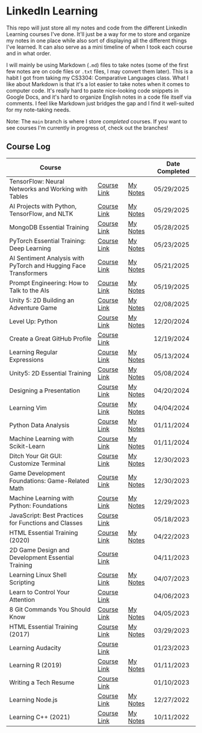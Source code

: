# LinkedIn Learning

This repo will just store all my notes and code from the different LinkedIn
Learning courses I've done. It'll just be a way for me to store and organize my
notes in one place while also sort of displaying all the different things I've
learned. It can also serve as a mini timeline of when I took each course and in
what order.

I will mainly be using Markdown (`.md`) files to take notes (some of the first
few notes are on code files or `.txt` files, I may convert them later). This is
a habit I got from taking my CS3304: Comparative Languages class. What I like
about Markdown is that it's a lot easier to take notes when it comes to computer
code. It's really hard to paste nice-looking code snippets in Google Docs, and
it's hard to organize English notes in a code file itself via comments. I feel
like Markdown just bridges the gap and I find it well-suited for my note-taking
needs.

Note: The `main` branch is where I store _completed_ courses. If you want to see
courses I'm currently in progress of, check out the branches!

## Course Log

| Course                                                           |                                                                                                                   |                                                                                                      | Date Completed |
| ---------------------------------------------------------------- | ----------------------------------------------------------------------------------------------------------------- | ---------------------------------------------------------------------------------------------------- | -------------- |
| TensorFlow: Neural Networks and Working with Tables              | [Course Link](https://www.linkedin.com/learning/tensorflow-neural-networks-and-working-with-tables)               | [My Notes](https://github.com/tikkikkit21/LinkedInLearning/tree/main/Python/TensorFlowTables)        | 05/29/2025     |
| AI Projects with Python, TensorFlow, and NLTK                    | [Course Link](https://www.linkedin.com/learning/ai-projects-with-python-tensorflow-and-nltk)                      | [My Notes](https://github.com/tikkikkit21/LinkedInLearning/tree/main/Python/AIProjects)              | 05/29/2025     |
| MongoDB Essential Training                                       | [Course Link](https://www.linkedin.com/learning/mongodb-essential-training)                                       | [My Notes](https://github.com/tikkikkit21/LinkedInLearning/tree/main/Misc/MongoDB)                   | 05/28/2025     |
| PyTorch Essential Training: Deep Learning                        | [Course Link](https://www.linkedin.com/learning/pytorch-essential-training-deep-learning-23753149)                | [My Notes](https://github.com/tikkikkit21/LinkedInLearning/tree/main/Python/PyTorch)                 | 05/23/2025     |
| AI Sentiment Analysis with PyTorch and Hugging Face Transformers | [Course Link](https://www.linkedin.com/learning/ai-sentiment-analysis-with-pytorch-and-hugging-face-transformers) | [My Notes](https://github.com/tikkikkit21/LinkedInLearning/tree/main/Python/SentimentAnalysis)       | 05/21/2025     |
| Prompt Engineering: How to Talk to the AIs                       | [Course Link](https://www.linkedin.com/learning/unity-5-2d-building-an-adventure-game)                            | [My Notes](https://github.com/tikkikkit21/LinkedInLearning/tree/main/Misc/PromptEngineering)         | 05/19/2025     |
| Unity 5: 2D Building an Adventure Game                           | [Course Link](https://www.linkedin.com/learning/prompt-engineering-how-to-talk-to-the-ais/talking-to-the-ais)     | [My Notes](https://github.com/tikkikkit21/LinkedInLearning/tree/main/Unity/Unity2DEssentialTraining) | 02/08/2025     |
| Level Up: Python                                                 | [Course Link](https://www.linkedin.com/learning/level-up-python)                                                  | [My Notes](https://github.com/tikkikkit21/LinkedInLearning/tree/main/Python/LevelUp)                 | 12/20/2024     |
| Create a Great GitHub Profile                                    | [Course Link](https://www.linkedin.com/learning/craft-a-great-github-profile/create-a-great-github-profile)       |                                                                                                      | 12/19/2024     |
| Learning Regular Expressions                                     | [Course Link](https://www.linkedin.com/learning/learning-regular-expressions-15586553)                            | [My Notes](https://github.com/tikkikkit21/LinkedInLearning/tree/main/Misc/RegEx)                     | 05/13/2024     |
| Unity5: 2D Essential Training                                    | [Course Link](https://www.linkedin.com/learning/unity-5-2d-essential-training)                                    | [My Notes](https://github.com/tikkikkit21/LinkedInLearning/tree/main/Unity/Unity2DEssentialTraining) | 05/08/2024     |
| Designing a Presentation                                         | [Course Link](https://www.linkedin.com/learning/designing-a-presentation-14176816)                                | [My Notes](https://github.com/tikkikkit21/LinkedInLearning/tree/main/Misc/DesigningPresentation)     | 04/20/2024     |
| Learning Vim                                                     | [Course Link](https://www.linkedin.com/learning/learning-vim)                                                     | [My Notes](https://github.com/tikkikkit21/LinkedInLearning/tree/main/Linux/Vim)                      | 04/04/2024     |
| Python Data Analysis                                             | [Course Link](https://www.linkedin.com/learning/python-data-analysis-2)                                           | [My Notes](https://github.com/tikkikkit21/LinkedInLearning/tree/main/Python/DataAnalysis)            | 01/11/2024     |
| Machine Learning with Scikit-Learn                               | [Course Link](https://www.linkedin.com/learning/machine-learning-with-scikit-learn)                               | [My Notes](https://github.com/tikkikkit21/LinkedInLearning/tree/main/Python/ScikitLearn)             | 01/11/2024     |
| Ditch Your Git GUI: Customize Terminal                           | [Course Link](https://www.linkedin.com/learning/ditch-your-git-gui-customize-terminal)                            | [My Notes](https://github.com/tikkikkit21/LinkedInLearning/tree/main/Git/CustomizeTerminal)          | 12/30/2023     |
| Game Development Foundations: Game-Related Math                  | [Course Link](https://www.linkedin.com/learning/game-development-foundations-game-related-math)                   | [My Notes](https://github.com/tikkikkit21/LinkedInLearning/tree/main/Misc/GameMath)                  | 12/30/2023     |
| Machine Learning with Python: Foundations                        | [Course Link](https://www.linkedin.com/learning/machine-learning-with-python-foundations)                         | [My Notes](https://github.com/tikkikkit21/LinkedInLearning/tree/main/Python/MachineLearning)         | 12/29/2023     |
| JavaScript: Best Practices for Functions and Classes             | [Course Link](https://www.linkedin.com/learning/javascript-best-practices-for-functions-and-classes)              |                                                                                                      | 05/18/2023     |
| HTML Essential Training (2020)                                   | [Course Link](https://www.linkedin.com/learning/html-essential-training-4)                                        | [My Notes](https://github.com/tikkikkit21/LinkedInLearning/tree/main/HTML/EssentialTraining)         | 04/22/2023     |
| 2D Game Design and Development Essential Training                | [Course Link](https://www.linkedin.com/learning/2d-game-design-and-development-essential-training)                |                                                                                                      | 04/11/2023     |
| Learning Linux Shell Scripting                                   | [Course Link](https://www.linkedin.com/learning/learning-linux-shell-scripting-2018)                              | [My Notes](https://github.com/tikkikkit21/LinkedInLearning/tree/main/Linux/BashScripting)            | 04/07/2023     |
| Learn to Control Your Attention                                  | [Course Link](https://www.linkedin.com/learning/learn-to-control-your-attention)                                  |                                                                                                      | 04/06/2023     |
| 8 Git Commands You Should Know                                   | [Course Link](https://www.linkedin.com/learning/8-git-commands-you-should-know-16027523)                          | [My Notes](https://github.com/tikkikkit21/LinkedInLearning/tree/main/Git/8Commands)                  | 04/05/2023     |
| HTML Essential Training (2017)                                   | [Course Link](https://www.linkedin.com/learning/html-essential-training-2017)                                     | [My Notes](https://github.com/tikkikkit21/LinkedInLearning/tree/main/HTML/EssentialTraining)         | 03/29/2023     |
| Learning Audacity                                                | [Course Link](https://www.linkedin.com/learning/learning-audacity-2)                                              |                                                                                                      | 01/23/2023     |
| Learning R (2019)                                                | [Course Link](https://www.linkedin.com/learning/learning-r-2019)                                                  | [My Notes](https://github.com/tikkikkit21/LinkedInLearning/tree/main/R/LearningR)                    | 01/11/2023     |
| Writing a Tech Resume                                            | [Course Link](https://www.linkedin.com/learning/writing-a-tech-resume)                                            |                                                                                                      | 01/10/2023     |
| Learning Node.js                                                 | [Course Link](https://www.linkedin.com/learning/learning-node-js-2017)                                            | [My Notes](https://github.com/tikkikkit21/LinkedInLearning/tree/main/JavaScript/ChatApp)             | 12/27/2022     |
| Learning C++ (2021)                                              | [Course Link](https://www.linkedin.com/learning/learning-c-plus-plus-2021)                                        | [My Notes](https://github.com/tikkikkit21/LinkedInLearning/tree/main/C%2B%2B/Basics)                 | 10/11/2022     |
